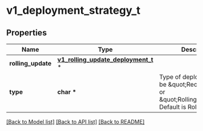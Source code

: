 # v1_deployment_strategy_t

## Properties
Name | Type | Description | Notes
------------ | ------------- | ------------- | -------------
**rolling_update** | [**v1_rolling_update_deployment_t**](v1_rolling_update_deployment.md) \* |  | [optional] 
**type** | **char \*** | Type of deployment. Can be \&quot;Recreate\&quot; or \&quot;RollingUpdate\&quot;. Default is RollingUpdate. | [optional] 

[[Back to Model list]](../README.md#documentation-for-models) [[Back to API list]](../README.md#documentation-for-api-endpoints) [[Back to README]](../README.md)


